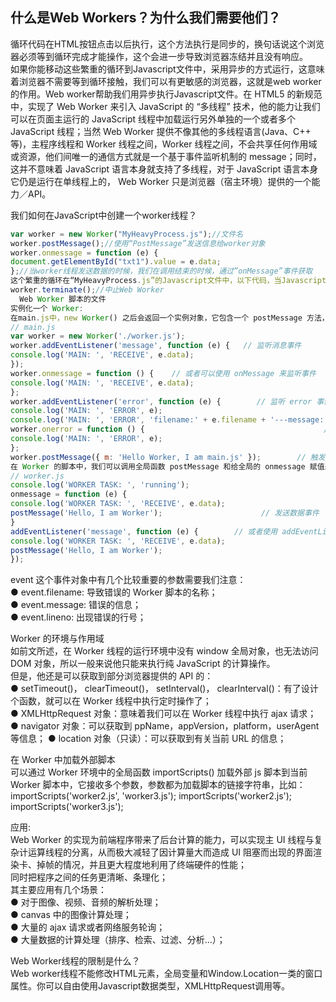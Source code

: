 什么是Web Workers？为什么我们需要他们？
-------
循环代码在HTML按钮点击以后执行，这个方法执行是同步的，换句话说这个浏览器必须等到循环完成才能操作，这个会进一步导致浏览器冻结并且没有响应。     
如果你能移动这些繁重的循环到Javascript文件中，采用异步的方式运行，这意味着浏览器不需要等到循环接触，我们可以有更敏感的浏览器，这就是web worker的作用。Web worker帮助我们用异步执行Javascript文件。在 HTML5 的新规范中，实现了 Web Worker 来引入 JavaScript 的 “多线程” 技术，他的能力让我们可以在页面主运行的 JavaScript 线程中加载运行另外单独的一个或者多个 JavaScript 线程；当然 Web Worker 提供不像其他的多线程语言(Java、C++ 等)，主程序线程和 Worker 线程之间，Worker 线程之间，不会共享任何作用域或资源，他们间唯一的通信方式就是一个基于事件监听机制的 message；同时，这并不意味着     JavaScript 语言本身就支持了多线程，对于 JavaScript 语言本身它仍是运行在单线程上的， Web Worker 只是浏览器（宿主环境）提供的一个能力／API。     

我们如何在JavaScript中创建一个worker线程？
```javascript
var worker = new Worker("MyHeavyProcess.js");//文件名   
worker.postMessage();//使用“PostMessage”发送信息给worker对象     
worker.onmessage = function (e) {   
document.getElementById("txt1").value = e.data;   
};//当worker线程发送数据的时候，我们在调用结束的时候，通过”onMessage”事件获取   
这个繁重的循环在“MyHeavyProcess.js”的Javascript文件中，以下代码，当Javascript文件想发送信息，他使用”postmessage”，同时任何来自发送者的信息都在“onmessage”事件中接收到。
worker.terminate();//中止Web Worker 
  Web Worker 脚本的文件   
实例化一个 Worker:   
在main.js中，new Worker() 之后会返回一个实例对象，它包含一个 postMessage 方法，可以通过调用这个方法来给 Worker 线程传递信息；通过给这个对象添加onmessage方法，在 Worker 中触发事件通信的时候接收到数据并进行处理。    
// main.js     
var worker = new Worker('./worker.js');     
worker.addEventListener('message', function (e) {   // 监听消息事件   
console.log('MAIN: ', 'RECEIVE', e.data);     
});    
worker.onmessage = function () {   	// 或者可以使用 onMessage 来监听事件    
console.log('MAIN: ', 'RECEIVE', e.data);    
};    
worker.addEventListener('error', function (e) {        // 监听 error 事件     
console.log('MAIN: ', 'ERROR', e);     
console.log('MAIN: ', 'ERROR', 'filename:' + e.filename + '---message:' + e.message + '---lineno:' + e.lineno); });    
worker.onerror = function () {                                        // 或者可以使用 onMessage 来监听事件   
console.log('MAIN: ', 'ERROR', e);    
};     
worker.postMessage({ m: 'Hello Worker, I am main.js' });        // 触发事件，传递信息给 Worker    
在 Worker 的脚本中，我们可以调用全局函数 postMessage 和给全局的 onmessage 赋值来发送和监听数据和事件   
// worker.js    
console.log('WORKER TASK: ', 'running');     
onmessage = function (e) {                                              //监听数据进行处理   
console.log('WORKER TASK: ', 'RECEIVE', e.data); 
postMessage('Hello, I am Worker');                      // 发送数据事件    
} 
addEventListener('message', function (e) {        // 或者使用 addEventListener 来监听事件    
console.log('WORKER TASK: ', 'RECEIVE', e.data);   
postMessage('Hello, I am Worker');    
});   
```
event 这个事件对象中有几个比较重要的参数需要我们注意：    
  ● event.filename: 导致错误的 Worker 脚本的名称；   
  ● event.message: 错误的信息；   
  ● event.lineno: 出现错误的行号；   

Worker 的环境与作用域   
如前文所述，在 Worker 线程的运行环境中没有 window 全局对象，也无法访问 DOM 对象，所以一般来说他只能来执行纯 JavaScript 的计算操作。    
但是，他还是可以获取到部分浏览器提供的 API 的：   
  ● setTimeout()， clearTimeout()， setInterval()， clearInterval()：有了设计个函数，就可以在 Worker 线程中执行定时操作了；    
  ● XMLHttpRequest 对象：意味着我们可以在 Worker 线程中执行 ajax 请求； 
  ● navigator 对象：可以获取到 ppName，appVersion，platform，userAgent 等信息；
  ● location 对象（只读）：可以获取到有关当前 URL 的信息；

在 Worker 中加载外部脚本    
可以通过 Worker 环境中的全局函数 importScripts() 加载外部 js 脚本到当前 Worker 脚本中，它接收多个参数，参数都为加载脚本的链接字符串，比如：
importScripts('worker2.js', 'worker3.js'); importScripts('worker2.js'); importScripts('worker3.js');   

应用:   
Web Worker 的实现为前端程序带来了后台计算的能力，可以实现主 UI 线程与复杂计运算线程的分离，从而极大减轻了因计算量大而造成 UI 阻塞而出现的界面渲染卡、掉帧的情况，并且更大程度地利用了终端硬件的性能；   
同时把程序之间的任务更清晰、条理化；  
其主要应用有几个场景：   
  ● 对于图像、视频、音频的解析处理；  
  ● canvas 中的图像计算处理；  
  ● 大量的 ajax 请求或者网络服务轮询；   
  ● 大量数据的计算处理（排序、检索、过滤、分析…）；   

Web Worker线程的限制是什么？   
Web worker线程不能修改HTML元素，全局变量和Window.Location一类的窗口属性。你可以自由使用Javascript数据类型，XMLHttpRequest调用等。  
